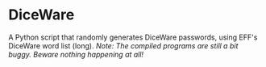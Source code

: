 # DiceWare

A Python script that randomly generates DiceWare passwords, using EFF's DiceWare word list (long).
*Note: The compiled programs are still a bit buggy. Beware nothing happening at all!*
